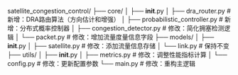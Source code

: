 satellite_congestion_control/
├── core/
│   ├── __init__.py
│   ├── dra_router.py                # 新增：DRA路由算法（方向估计和增强）
│   ├── probabilistic_controller.py  # 新增：分布式概率控制器
│   ├── congestion_detector.py       # 修改：简化拥塞检测逻辑
│   └── packet.py                    # 修改：增加流量度量信息字段
├── models/
│   ├── __init__.py
│   ├── satellite.py                 # 修改：添加流量信息存储
│   └── link.py                      # 保持不变
├── utils/
│   ├── __init__.py
│   ├── metrics.py                   # 修改：调整性能指标计算
│   └── config.py                    # 修改：更新配置参数
└── main.py                          # 修改：重构主逻辑